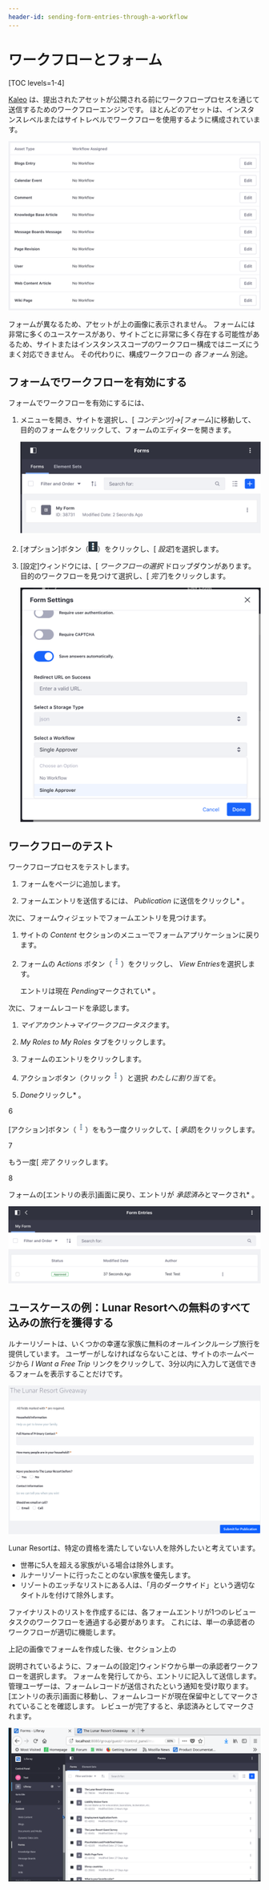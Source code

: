 ```yaml
---
header-id: sending-form-entries-through-a-workflow
---
```


# ワークフローとフォーム

[TOC levels=1-4]

[Kaleo](/docs/7-1/user/-/knowledge_base/u/workflow) は、提出されたアセットが公開される前にワークフロープロセスを通じて送信するためのワークフローエンジンです。 ほとんどのアセットは、インスタンスレベルまたはサイトレベルでワークフローを使用するように構成されています。

![図1：ワークフローは、ほとんどの@ product @アセットのコントロールパネルまたはサイト管理で有効になっています。](../../images/workflow-configuration.png)

フォームが異なるため、アセットが上の画像に表示されません。 フォームには非常に多くのユースケースがあり、サイトごとに非常に多く存在する可能性があるため、サイトまたはインスタンススコープのワークフロー構成ではニーズにうまく対応できません。 その代わりに、構成ワークフローの *各フォーム* 別途。

## フォームでワークフローを有効にする

フォームでワークフローを有効にするには、

1.  メニューを開き、サイトを選択し、[ *コンテンツ]→[フォーム*]に移動して、目的のフォームをクリックして、フォームのエディターを開きます。

    ![図2：フォームに直接移動してワークフローを有効にします。](../../images/forms-list.png)

2.  [オプション]ボタン（![Options](../../images/icon-options.png)）をクリックし、[ *設定*]を選択します。

3.  [設定]ウィンドウには、[ *ワークフローの選択* ドロップダウンがあります。 目的のワークフローを見つけて選択し、[ *完了*]をクリックします。

    ![図3：[設定]ウィンドウで各フォームのワークフローを有効にします。](../../images/form-settings.png)

## ワークフローのテスト

ワークフロープロセスをテストします。

1.  フォームをページに追加します。

2.  フォームエントリを送信するには、 *Publication* に送信をクリックし* 。</p></li> </ol>

次に、フォームウィジェットでフォームエントリを見つけます。

1.  サイトの *Content* セクションのメニューでフォームアプリケーションに戻ります。

2.  フォームの *Actions* ボタン（![Actions](../../images/icon-actions.png)）をクリックし、 *View Entries*を選択します。

    エントリは現在 *Pending*マークされてい* 。</p></li> </ol>

次に、フォームレコードを承認します。

1.  *マイアカウント→マイワークフロータスク*ます。

2.  *My Roles to My Roles* タブをクリックします。

3.  フォームのエントリをクリックします。

4.  アクションボタン（クリック![Actions](../../images/icon-actions.png)）と選択 *わたしに割り当てを*。

5.  *Done*クリックし* 。</p></li>

6

[アクション]ボタン（![Actions](../../images/icon-actions.png)）をもう一度クリックして、[ *承認*]をクリックします。

7

もう一度[ *完了* クリックします。

8

フォームの[エントリの表示]画面に戻り、エントリが *承認済み*とマークされ* 。</p></li> </ol>

![図4：各エントリのステータスは、Formsアプリケーションの[Form Entries]画面に表示されます。](../../images/forms-view-entries-status.png)

## ユースケースの例：Lunar Resortへの無料のすべて込みの旅行を獲得する

ルナーリゾートは、いくつかの幸運な家族に無料のオールインクルーシブ旅行を提供しています。 ユーザーがしなければならないことは、サイトのホームページから *I Want a Free Trip* リンクをクリックして、3分以内に入力して送信できるフォームを表示することだけです。

![図5：Lunar Resort Giveawayフォームに記入する準備ができました。](../../images/forms-workflow-test.png)

Lunar Resortは、特定の資格を満たしていない人を除外したいと考えています。

  - 世帯に5人を超える家族がいる場合は除外します。
  - ルナーリゾートに行ったことのない家族を優先します。
  - リゾートのエッチなリストにある人は、「月のダークサイド」という適切なタイトルを付けて除外します。

ファイナリストのリストを作成するには、各フォームエントリが1つのレビュータスクのワークフローを通過する必要があります。 これには、単一の承認者のワークフローが適切に機能します。

上記の画像でフォームを作成した後、セクション</a>上の

説明されているように、フォームの[設定]ウィンドウから単一の承認者ワークフローを選択します。 フォームを発行してから、エントリに記入して送信します。 管理ユーザーは、フォームレコードが送信されたという通知を受け取ります。 [エントリの表示]画面に移動し、フォームレコードが現在保留中としてマークされていることを確認します。 レビューが完了すると、承認済みとしてマークされます。</p> 

![図6：いくつかの手順でフォームにワークフローを割り当てます。](../../images/forms-workflow-test.gif)
